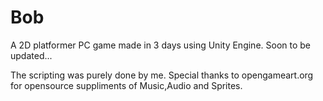# Bob
A 2D platformer PC game made in 3 days using Unity Engine. Soon to be updated...

The scripting was purely done by me.
Special thanks to opengameart.org for opensource suppliments of Music,Audio and Sprites.  
